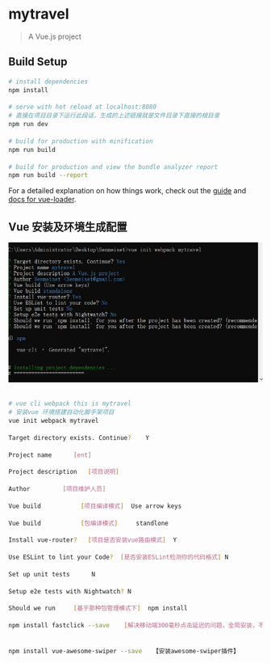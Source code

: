 # mytravel

> A Vue.js project

## Build Setup

``` bash
# install dependencies
npm install

# serve with hot reload at localhost:8080
# 直接在项目目录下运行此段话，生成的上述链接就是文件目录下直接的根目录
npm run dev

# build for production with minification
npm run build

# build for production and view the bundle analyzer report
npm run build --report
```

For a detailed explanation on how things work, check out the [guide](http://vuejs-templates.github.io/webpack/) and [docs for vue-loader](http://vuejs.github.io/vue-loader).


## Vue 安装及环境生成配置
![](README_files/2.jpg)


``` bash

# vue cli webpack this is mytravel
# 安装vue 环境搭建自动化脚手架项目
vue init webpack mytravel 

Target directory exists. Continue?    Y

Project name      [ent]

Project description   [项目说明]

Author         [项目维护人员]

Vue build  			[项目编译模式]  Use arrow keys

Vue build 			[包编译模式]		standlone

Install vue-router?   [项目是否安装vue路由模式]  Y

Use ESLint to lint your Code?  [是否安装ESLint检测你的代码格式] N

Set up unit tests      N

Setup e2e tests with Nightwatch? N

Should we run     [基于那种包管理模式下]  npm install

npm install fastclick --save    [解决移动端300毫秒点击延迟的问题，全局安装，不论是在编译环境还是打包环境，都依赖此包] 


npm install vue-awesome-swiper --save   【安装awesome-swiper插件】

```